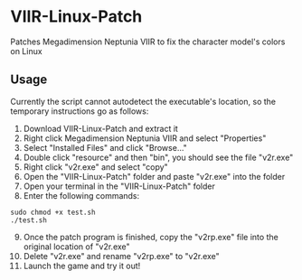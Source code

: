 # VIIR-Linux-Patch
Patches Megadimension Neptunia VIIR to fix the character model's colors on Linux
## Usage
Currently the script cannot autodetect the executable's location, so the temporary instructions go as follows:
1. Download VIIR-Linux-Patch and extract it
2. Right click Megadimension Neptunia VIIR and select "Properties"
3. Select "Installed Files" and click "Browse..."
4. Double click "resource" and then "bin", you should see the file "v2r.exe"
5. Right click "v2r.exe" and select "copy"
6. Open the "VIIR-Linux-Patch" folder and paste "v2r.exe" into the folder
7. Open your terminal in the "VIIR-Linux-Patch" folder
8. Enter the following commands:
```
sudo chmod +x test.sh
./test.sh
```
9. Once the patch program is finished, copy the "v2rp.exe" file into the original location of "v2r.exe"
10. Delete "v2r.exe" and rename "v2rp.exe" to "v2r.exe"
11. Launch the game and try it out!
